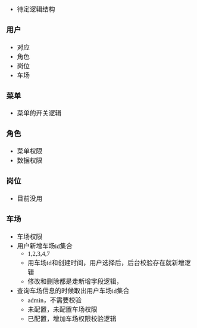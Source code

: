 <span  style="font-family: Simsun,serif; font-size: 17px; ">

- 待定逻辑结构

### 用户

- 对应
- 角色
- 岗位
- 车场

### 菜单

- 菜单的开关逻辑

### 角色

- 菜单权限
- 数据权限

### 岗位

- 目前没用

### 车场

- 车场权限
- 用户新增车场id集合
    - 1,2,3,4,7
    - 用车场id和创建时间，用户选择后，后台校验存在就新增逻辑
    - 修改和删除都是走新增字段逻辑，
- 查询车场信息的时候取出用户车场id集合
    - admin，不需要校验
    - 未配置，未配置车场权限
    - 已配置，增加车场权限校验逻辑

</span>